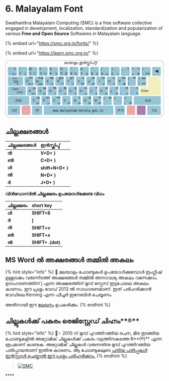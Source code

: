 # 6. Malayalam Font

Swathanthra Malayalam Computing \(SMC\) is a free software collective engaged in development, localization, standardization and popularization of various **Free and Open Source** Softwares in Malayalam language.

{% embed url="https://smc.org.in/fonts/" %}

{% embed url="https://learn.smc.org.in/" %}



![](../.gitbook/assets/inscript.jpg)

## ചില്ലക്ഷരങ്ങൾ

| ചില്ലക്ഷരങ്ങൾ | ഇൻസ്ക്രിപ്ട് |
| :--- | :--- |
| **ൻ** | **V+D+ }** |
| **ൺ** | **C+D+ }** |
| **ൾ** | **shift+N+D+ }** |
| **ൽ** | **N+D+ }** |
| **ർ** | **J+D+ }** |



**വിൻഡോസിൽ ചില്ലക്ഷരം ഉപയോഗിക്കേണ്ട വിധം**

| **ചില്ലക്ഷരം** | **short key** |
| :--- | :--- |
| **ൾ** | **SHIFT+8** |
| **ർ** | **\]** |
| **ൻ** | **SHIFT+v** |
| **ൺ** | **SHIFT+x** |
| **ൽ** | **SHIFT+ .\(dot\)** |

## MS Word ൽ അക്ഷരങ്ങൾ തമ്മിൽ അകലം

{% hint style="info" %}
👮 മലയാളം ഫോണ്ടുകൾ ഉപയോഗിക്കുമ്പോൾ ഇംഗ്ലീഷ് ഉള്ളടക്കം വരുന്നിടത്ത് അക്ഷരങ്ങൾ തമ്മിൽ അനാവശ്യ അകലം വന്നേക്കാം. ഉദാഹരണത്തിന് j എന്ന അക്ഷരത്തിന് മുമ്പ് സ്പേസ് ഇട്ടപോലെ അകലം കാണാം. ഈ പ്രശ്നം വേഡ് 2013 ൽ സാധാരണമാണ്. ഇത് പരിഹരിക്കാൻ വേഡിലെ Kerning എന്ന ഫീച്ചർ ഇനേബിൾ ചെയ്യണം.

 അതിനായി ഈ [ലേഖനം](https://www.dummies.com/software/microsoft-office/word/how-to-enable-kerning-in-word-2013-documents/) ഉപകരിക്കും.
{% endhint %}

## ചില്ലുകൾക്ക് പകരം രെജിസ്റ്റേഡ് ചിഹ്നം**®**

{% hint style="info" %}
💂♀  2010 ന് മുമ്പ് പുറത്തിറങ്ങിയ രചന, മീര തുടങ്ങിയ ഫോണ്ടുകളിൽ അറ്റോമിക് ചില്ലുകൾക്ക് പകരം വട്ടത്തിനകത്തെ R**\(®\)** എന്ന രൂപമാണ് കാണുക. അറ്റോമിക് ചില്ലുകൾ വരുന്നതിനു മുമ്പ് പുറത്തിറങ്ങിയ പതിപ്പായതാണ് ഇതിനു കാരണം. ആ ഫോണ്ടുകലുടെ [പുതിയ പതിപ്പുകൾ ഇൻസ്റ്റാൾ ചെയ്താൽ ഈ പ്രശ്നം പരിഹരിക്കാം.](https://smc.org.in/fonts/)
{% endhint %}

> [![SMC](https://img.shields.io/badge/Courtesy-Swathanthra%20Malayalam%20Computing-1B98F5)](https://smc.org.in/)





\*\*\*\*

